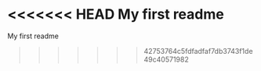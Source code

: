 <<<<<<< HEAD
My first readme
=======
My first readme
>>>>>>> 42753764c5fdfadfaf7db3743f1de49c40571982
